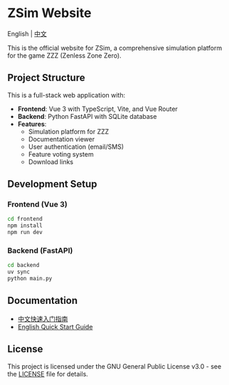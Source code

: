 # ZSim Website

English | [中文](./README.zh.md)

This is the official website for ZSim, a comprehensive simulation platform for the game ZZZ (Zenless Zone Zero).

## Project Structure

This is a full-stack web application with:
- **Frontend**: Vue 3 with TypeScript, Vite, and Vue Router
- **Backend**: Python FastAPI with SQLite database
- **Features**: 
  - Simulation platform for ZZZ
  - Documentation viewer
  - User authentication (email/SMS)
  - Feature voting system
  - Download links

## Development Setup

### Frontend (Vue 3)
```bash
cd frontend
npm install
npm run dev
```

### Backend (FastAPI)
```bash
cd backend
uv sync
python main.py
```

## Documentation

- [中文快速入门指南](./frontend/docs/doc.zh.md)
- [English Quick Start Guide](./frontend/docs/doc.en.md)

## License

This project is licensed under the GNU General Public License v3.0 - see the [LICENSE](./LICENSE) file for details.